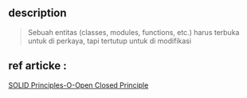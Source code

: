 ## description

> Sebuah entitas (classes, modules, functions, etc.) harus terbuka untuk di perkaya, tapi tertutup untuk di modifikasi

## ref articke :

[SOLID Principles-O-Open Closed Principle](https://adnansetiawan.com/2017/01/19/solid-priciples-o-open-closed-priciple/)